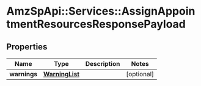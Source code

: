 # AmzSpApi::Services::AssignAppointmentResourcesResponsePayload

## Properties
Name | Type | Description | Notes
------------ | ------------- | ------------- | -------------
**warnings** | [**WarningList**](WarningList.md) |  | [optional] 

